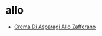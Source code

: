 # allo

 * [Crema Di Asparagi Allo Zafferano](index/c/crema-di-asparagi-allo-zafferano-101057.json)
